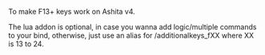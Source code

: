 To make F13+ keys work on Ashita v4.

The lua addon is optional, in case you wanna add logic/multiple commands to your bind, otherwise, just use an alias for /additionalkeys_fXX where XX is 13 to 24.
